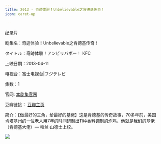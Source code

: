 ```yaml
---
title: 2013 - 奇迹体验！Unbelievable之肯德基传奇！
icon: caret-up

---
```

纪录片

剧集名：奇迹体验！Unbelievable之肯德基传奇！

タイトル：奇跡体験！アンビリバボー！ KFC

上映日期：2013-04-11

电视台：富士电视台|フジテレビ

集数：1

官网: [本剧集官网](https://www.fujitv.co.jp/unb/)

豆瓣链接： [豆瓣主页](https://movie.douban.com/subject/5193621/)

简介：【做最好的三角，给最好的基佬】这是肯德基的传奇故事，70多年前，美国肯塔基州的一位老人用7年的时间研制出11种香料调制的炸鸡，他就是我们的基佬（肯德基大佬）— 哈兰·山德士上校。


![](https://listpic.tsgsanjiao.com/other/2013qjty.jpg)